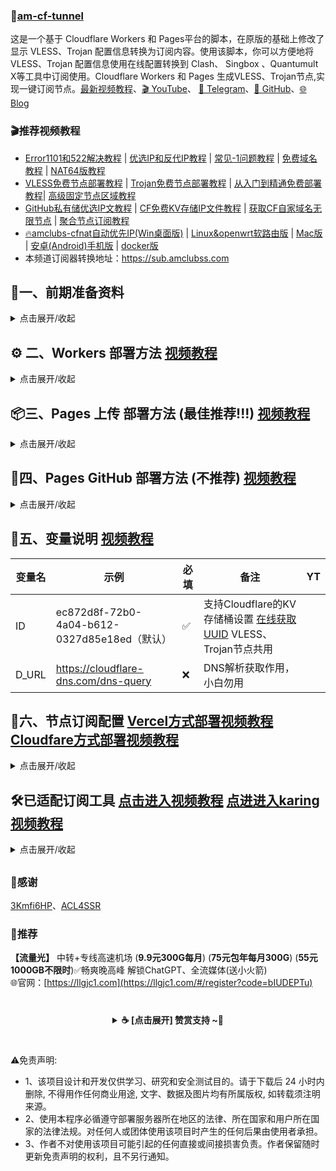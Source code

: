 ### 🚀[am-cf-tunnel](https://github.com/amclubs/am-cf-tunnel)
这是一个基于 Cloudflare Workers 和 Pages平台的脚本，在原版的基础上修改了显示 VLESS、Trojan 配置信息转换为订阅内容。使用该脚本，你可以方便地将 VLESS、Trojan 配置信息使用在线配置转换到 Clash、 Singbox 、Quantumult X等工具中订阅使用。Cloudflare Workers 和 Pages 生成VLESS、Trojan节点,实现一键订阅节点。[最新视频教程](https://youtu.be/i-XnnP-MptY)、[🎬 YouTube](https://youtube.com/@am_clubs?sub_confirmation=1)、 [💬 Telegram](https://t.me/am_clubs)、[📂 GitHub](https://github.com/amclubs)、[🌐 Blog](https://amclubss.com)

### 🎬推荐视频教程
- [Error1101和522解决教程](https://youtu.be/4fcyJjstFdg) | [优选IP和反代IP教程](https://youtu.be/pKrlfRRB0gU) | [常见-1问题教程](https://youtu.be/kYQxV1G-ePw) | [免费域名教程](https://www.youtube.com/playlist?list=PLGVQi7TjHKXZGODTvB8DEervrmHANQ1AR) | [NAT64版教程](https://youtu.be/nx80sGpVoBM)
- [VLESS免费节点部署教程](https://youtu.be/dPH63nITA0M) | [Trojan免费节点部署教程](https://youtu.be/uh27CVVi6HA) | [从入门到精通免费部署教程](https://youtu.be/ag12Rpc9KP4)| [高级固定节点区域教程](https://youtu.be/wgeM9XvZ5RA)
- [GitHub私有储优选IP文教程](https://youtu.be/vX3U3FuuTT8) | [CF免费KV存储IP文件教程](https://youtu.be/dzxezRV1v-o)  | [获取CF自家域名无限节点](https://youtu.be/novrPiMsK70) | [聚合节点订阅教程](https://youtu.be/YBO2hf96150)
- [🔥amclubs-cfnat自动优先IP(Win桌面版)](https://youtu.be/-a6NJ6vPSu4) | [Linux&openwrt软路由版](https://youtu.be/ZC6fxZwPaiM) | [Mac版](https://youtu.be/gf6gncc2yEE) | [安卓(Android)手机版](https://youtu.be/7yamDM38MFw) | [docker版](https://youtu.be/gRnNwoeUQKU)
- 本频道订阅器转换地址：https://sub.amclubss.com

## 📝一、前期准备资料
<details>
<summary>点击展开/收起</summary>

### 1、注册免费**cloudflare**帐号(邮箱就可以免费注册)
- 注册地址：https://cloudflare.com <a href="https://youtu.be/ITeuSbHVQ2E">[点击观看视频教程]</a>

### 2、注册**免费域名** [点击观看所有免费域名视频教程](https://www.youtube.com/playlist?list=PLGVQi7TjHKXZGODTvB8DEervrmHANQ1AR)

### 3、**订阅工具** [点击观看使用视频教程](https://youtu.be/xGOL57cmvaw)
👉 [点击加入TG群 数字套利｜交流群](https://t.me/AM_CLUBS)发送关键字 **工具** 获取下载

### 4、Cloudflare标准 **端口** 知识  [点击观看优选IP视频教程](https://youtu.be/pKrlfRRB0gU)
- 80系端口(HTTP)：80，8080，8880，2052，2082，2086，2095
- 443系端口(HTTPS)：443，2053，2083，2087，2096，8443
- [IP落地测试工具地址](https://ip.sb/) 

</details>

## 
## ⚙️ 二、Workers 部署方法 [视频教程](https://www.youtube.com/watch?v=i-XnnP-MptY&t=165s)
<details>
<summary>点击展开/收起</summary>

1. 部署 Cloudflare Worker：
   - 在 CloudFlare主页的左边菜单的 `计算(Workers)` 选项卡 -> 点击 `Workers 和 Pages` -> 右上方点击 -> `创建应用程序` -> 选择 `Workers`里的 `从 Hello World! 开始` 点击 `开始使用` -> 填入 `Worker 名称`(此名称自己命名) 后 -> 右下方点击 `部署` 后-> 右上方点击 `断续处理项目`。(此步已有可忽略)。
2. 给UUID设置KV存储桶(推荐设置)： 
   - 在 CloudFlare主页的左边菜单的 `存储和数据库` 选项卡 -> 展开选择点击 `Workers KV` -> 右方点击 -> `创建实例(Create Instance)` -> 填入 `命名空间名称`(此名称自己命名) 后 -> 点击 `创建`。(此步已有可忽略)
   - 在 workers控制台的 `绑定` 选项卡 -> 右方点击 -> `添加绑定` -> 选择 `KV 命名空间` 右下方点击 -> `添加绑定` -> 变量名称 填入 `amclubs`(此名称固定不能变) -> KV 命名空间 选择 在上面创建的 `命名空间名称`后 -> 右下方点击 `添加绑定`。
3. 部署 Cloudflare Worker代码：
   - 在 workers控制台的 右上角方点击 `编辑代码(</>)` 图标进入代码编辑页面。
   - 将 [_worker.js](https://github.com/amclubs/am-cf-tunnel/blob/main/_worker.js) 的内容粘贴到 Worker 编辑器中 右上方点击 -> `部署` 完成部署。
4. 给 workers绑定 自定义域： [免费域名申请教程](https://www.youtube.com/playlist?list=PLGVQi7TjHKXZGODTvB8DEervrmHANQ1AR)
   - 在 workers控制台的 `设置` 选项卡 -> 点击 `域和路由` -> 右方点击 -> `添加` -> 选择 `自定义域`。
   - 填入你已转入 CloudFlare 域名 (amclubss.com) 解析服务的次级域名，例如:`vless.amclubss.com`后 点击 `添加域`，等待证书生效即可。
5. 验证部署是否成功：
   - 访问 `https://[YOUR-WORKERS-URL]` 即可进入登录页面,登录成功就是完成部署(默认登录密码(UUID)是：ec872d8f-72b0-4a04-b612-0327d85e18ed)。
   - 例如 `https://vless.amclubss.com` 然后进入登录页面 -> 输入密码 `ec872d8f-72b0-4a04-b612-0327d85e18ed` -> 点击登录 -> 成功登录。 
6. 修改默认登录密码(UUID)变量，使用KV存储桶(推荐修改，防止别人用你节点)： 
   - `https://vless.amclubss.com` 然后进入登录页面 -> 输入密码 `ec872d8f-72b0-4a04-b612-0327d85e18ed` -> 点击登录 -> 成功登录。 
   - 在登录成功页面 ID选项 -> 填入 `新的UUID` 后,[在线获取UUID](https://1024tools.com/uuid) -> 点击 `保存`。
   - 保存成功后，原登录密码(UUID)已作废不能访问，用新登录密码(UUID)登录访问即可。
7. 订阅连接和节点生成使用方法：  [视频教程](https://www.youtube.com/watch?v=i-XnnP-MptY&t=596s)
   - 进入 [am-cf-tunnel-sub](https://github.com/amclubs/am-cf-tunnel-sub) 项目 -> 根据项目教程部署和使用。(此步已有可忽略)
   - 本频道订阅器转换地址：https://sub.amclubss.com
   
</details>

## 
## 📦三、Pages 上传 部署方法 **(最佳推荐!!!)** [视频教程](https://www.youtube.com/watch?v=i-XnnP-MptY&t=1100s)
 <details>
<summary>点击展开/收起</summary>

1. 部署 Cloudflare Pages：
   - 下载 [_worker.js.zip](https://raw.githubusercontent.com/amclubs/am-cf-tunnel/main/_worker.js.zip) 文件，并点上 Star !!!
   - 在 CloudFlare主页的左边菜单的 `计算(Workers)` 选项卡 -> 点击 `Workers 和 Pages` -> 右上方点击 -> `创建应用程序` -> 选择 `Pages`里的 `拖放文件` 点击 `开始使用` -> 填入 `项目名称`(此名称自己命名)后 -> 右边点击 `创建项目` 后 -> 下方 `上传您的项目资产` 点击 `拖放或从计算机中选择` 后  -> 点击 `上传压缩文件` 然后上传你下载好的 [_worker.js.zip](https://raw.githubusercontent.com/amclubs/am-cf-tunnel/main/_worker.js.zip) 文件后点击 `部署站点`。
2. 给UUID设置KV存储桶(推荐设置)： 
   - 在 CloudFlare主页的左边菜单的 `存储和数据库` 选项卡 -> 展开选择点击 `Workers KV` -> 右方点击 -> `创建实例(Create Instance)` -> 填入 `命名空间名称`(此名称自己命名) 后 -> 点击 `创建`。(此步已有可忽略)
   - 在 Pages控制台的 `设置` 选项卡 -> 点击 `绑定` -> 右方点击 -> `添加` -> 选择 `KV 命名空间` -> 变量名称 填入 `amclubs`(此名称固定不能变) -> KV 命名空间 选择 在上面创建的 `命名空间名称`后 -> 右下方点击 `保存`。
   - 在 `设置` 选项卡，在右上角点击 `创建部署` 后，重新上传 [_worker.js.zip](https://raw.githubusercontent.com/amclubs/am-cf-tunnel/main/_worker.js.zip) 文件后点击 `保存并部署` 即可。
3. 给 Pages绑定 CNAME自定义域：[无域名绑定Cloudflare部署视频教程]->[免费域名教程1](https://youtu.be/wHJ6TJiCF0s) [免费域名教程2](https://youtu.be/yEF1YoLVmig)  [免费域名教程3](https://www.youtube.com/watch?v=XS0EgqckUKo&t=320s)
   - 在 Pages控制台的 `自定义域`选项卡，下方点击 `设置自定义域`。
   - 填入你的自定义次级域名，注意不要使用你的根域名，例如：
     您分配到的域名是 `amclubss.com`，则添加自定义域填入 `vless.amclubss.com`即可，点击 `激活域`即可。    
4. 验证部署是否成功：
   - 访问 `https://[YOUR-WORKERS-URL]` 即可进入登录页面,登录成功就是完成部署(默认登录密码(UUID)是：ec872d8f-72b0-4a04-b612-0327d85e18ed)。
   - 例如 `https://vless.amclubss.com` 然后进入登录页面 -> 输入密码 `ec872d8f-72b0-4a04-b612-0327d85e18ed` -> 点击登录 -> 成功登录。 
5. 修改默认登录密码(UUID)变量，使用KV存储桶(推荐修改，防止别人用你节点)： 
   - `https://vless.amclubss.com` 然后进入登录页面 -> 输入密码 `ec872d8f-72b0-4a04-b612-0327d85e18ed` -> 点击登录 -> 成功登录。 
   - 在登录成功页面 ID选项 -> 填入 `新的UUID` 后,[在线获取UUID](https://1024tools.com/uuid) -> 点击 `保存`。
   - 保存成功后，原登录密码(UUID)已作废不能访问，用新登录密码(UUID)登录访问即可。
6. 订阅连接和节点生成使用方法：  [视频教程](https://www.youtube.com/watch?v=i-XnnP-MptY&t=596s)
   - 进入 [am-cf-tunnel-sub](https://github.com/amclubs/am-cf-tunnel-sub) 项目 -> 根据项目教程部署和使用。(此步已有可忽略)
   - 本频道订阅器转换地址：https://sub.amclubss.com

</details>

## 
## 🧰四、Pages GitHub 部署方法 **(不推荐)** [视频教程](https://www.youtube.com/watch?v=dPH63nITA0M&t=654s)
<details>
<summary>点击展开/收起</summary>
   
1. 部署 Cloudflare Pages：
   - 在 Github 上先 Fork 本项目[am-cf-tunnel](https://github.com/amclubs/am-cf-tunnel)，并点上 Star !!!
   - 在 CloudFlare主页的左边菜单的 `计算(Workers)` 选项卡 -> 点击 `Workers 和 Pages` -> 右上方点击 -> `创建应用程序` -> 选择 `Pages`里的 `导入现有 Git 存储库` 点击 `开始使用` -> 选择GitHub 点击`连接GitHub`根据提示授权GitHub和项目(此步已有可忽略)后 -> 选中 `am-cf-tunnel`项目后 -> 点击 `开始设置` -> 可修改`项目名称`(此名称自己命名) 后 -> 右下方点击 `保存并部署`即可。
2. 给UUID设置KV存储桶(推荐设置)： 
   - 在 CloudFlare主页的左边菜单的 `存储和数据库` 选项卡 -> 展开选择点击 `Workers KV` -> 右方点击 -> `创建实例(Create Instance)` -> 填入 `命名空间名称`(此名称自己命名) 后 -> 点击 `创建`。(此步已有可忽略)
   - 在 Pages控制台的 `设置` 选项卡 -> 点击 `绑定` -> 右方点击 -> `添加` -> 选择 `KV 命名空间` -> 变量名称 填入 `amclubs`(此名称固定不能变) -> KV 命名空间 选择 在上面创建的 `命名空间名称`后 -> 右下方点击 `保存`。
   - 在 `设置` 选项卡，点击 `部署` -> 在所有部署 找到最新一条部署记录 ，在右边点击 3个点 `...` 选择 `重试部署` 即可。
3. 给 Pages绑定 CNAME自定义域：[无域名绑定Cloudflare部署视频教程]->[免费域名教程1](https://youtu.be/wHJ6TJiCF0s) [免费域名教程2](https://youtu.be/yEF1YoLVmig)  [免费域名教程3](https://www.youtube.com/watch?v=XS0EgqckUKo&t=320s)
   - 在 Pages控制台的 `自定义域`选项卡，下方点击 `设置自定义域`。
   - 填入你的自定义次级域名，注意不要使用你的根域名，例如：
     您分配到的域名是 `amclubss.com`，则添加自定义域填入 `vless.amclubss.com`即可，点击 `激活域`即可。    
4. 验证部署是否成功：
   - 访问 `https://[YOUR-WORKERS-URL]` 即可进入登录页面,登录成功就是完成部署(默认登录密码(UUID)是：ec872d8f-72b0-4a04-b612-0327d85e18ed)。
   - 例如 `https://vless.amclubss.com` 然后进入登录页面 -> 输入密码 `ec872d8f-72b0-4a04-b612-0327d85e18ed` -> 点击登录 -> 成功登录。 
5. 修改默认登录密码(UUID)变量，使用KV存储桶(推荐修改，防止别人用你节点)： 
   - `https://vless.amclubss.com` 然后进入登录页面 -> 输入密码 `ec872d8f-72b0-4a04-b612-0327d85e18ed` -> 点击登录 -> 成功登录。 
   - 在登录成功页面 ID选项 -> 填入 `新的UUID` 后,[在线获取UUID](https://1024tools.com/uuid) -> 点击 `保存`。
   - 保存成功后，原登录密码(UUID)已作废不能访问，用新登录密码(UUID)登录访问即可。
6. 订阅连接和节点生成使用方法：  [视频教程](https://www.youtube.com/watch?v=i-XnnP-MptY&t=596s)
   - 进入 [am-cf-tunnel-sub](https://github.com/amclubs/am-cf-tunnel-sub) 项目 -> 根据项目教程部署和使用。(此步已有可忽略)
   - 本频道订阅器转换地址：https://sub.amclubss.com

</details>

## 
## 🔧五、变量说明 [视频教程](https://www.youtube.com/watch?v=i-XnnP-MptY&t=468s)
| 变量名 | 示例 | 必填 | 备注 | YT |
|-----|-----|-----|-----|-----|
| ID   | ec872d8f-72b0-4a04-b612-0327d85e18ed（默认）|✅| 支持Cloudflare的KV存储桶设置 [在线获取UUID](https://1024tools.com/uuid) VLESS、Trojan节点共用 | |
| D_URL | https://cloudflare-dns.com/dns-query |❌| DNS解析获取作用，小白勿用                                                           |  |

## 
## 🧩六、节点订阅配置  [Vercel方式部署视频教程](https://www.youtube.com/playlist?list=PLGVQi7TjHKXZGODTvB8DEervrmHANQ1AR) [Cloudfare方式部署视频教程](https://youtu.be/f8ZTvv4u3Pw)

<details>
<summary>点击展开/收起</summary>

#### `①` Vercel方式部署 [视频教程](https://www.youtube.com/watch?v=i-XnnP-MptY&t=596s)
1. Fork或克隆本仓库[am-cf-tunnel-sub](https://github.com/amclubs/am-cf-tunnel-sub)到您的 GitHub/GitLab 账户
2. 登录 [Vercel](https://vercel.com)，点击"New Project" <a href="https://www.youtube.com/watch?v=ZxHLLlxuJyI&t=28s">[点击观看注册视频教程]</a>
3. 导入您的仓库，使用默认设置
4. **⚠️ 重要：在"Settings" > "Environment Variables"中添加 `UUID` 和 `HOST` 变量（必须设置）**
5. 点击"Deploy"

访问 `http://部署域名` 即可。

#### `②` Cloudfare方式部署（Pages GitHub）[视频教程](https://youtu.be/f8ZTvv4u3Pw)
1. 部署 Cloudflare Pages：
   - 在 Github 上先 Fork 本项目[am-cf-tunnel-sub](https://github.com/amclubs/am-cf-tunnel-sub)，并点上 Star !!!
   - 在 CloudFlare主页的左边菜单的 `计算(Workers)` 选项卡 -> 点击 `Workers 和 Pages` -> 右上方点击 -> `创建应用程序` -> 选择 `Pages`里的 `导入现有 Git 存储库` 点击 `开始使用` -> 选择GitHub 点击`连接GitHub`根据提示授权GitHub和项目(此步已有可忽略)后 -> 选中 `am-cf-tunnel-sub`项目后 -> 点击 `开始设置` -> 可修改`项目名称`(此名称自己命名) 后 -> 右下方点击 `保存并部署`即可。
2. 设置节点UUID和HOST变量： 
   - 在 Pages控制台的 `设置` 选项卡 -> 点击 `设置` -> 左方点击 `变量和机密` -> 右方点击  `添加` -> 变量名称 填入 `UUID`(此名称固定不能变) ，值填入CF部署节点ID -> 再点击添加变量 填入 `HOST`(此名称固定不能变)，值填入CF部署的自定义域名 后 -> 右下方点击 `保存`。
   - 在 `设置` 选项卡，点击 `部署` -> 在所有部署 找到最新一条部署记录 ，在右边点击 3个点 `...` 选择 `重试部署` 即可。
3. 给 Pages绑定 CNAME自定义域：[无域名绑定Cloudflare部署视频教程]->[免费域名教程1](https://youtu.be/wHJ6TJiCF0s) [免费域名教程2](https://youtu.be/yEF1YoLVmig)  [免费域名教程3](https://www.youtube.com/watch?v=XS0EgqckUKo&t=320s)
   - 在 Pages控制台的 `自定义域`选项卡，下方点击 `设置自定义域`。
   - 填入你的自定义次级域名，注意不要使用你的根域名，例如：
     您分配到的域名是 `amclubss.com`，则添加自定义域填入 `sub.amclubss.com`即可，点击 `激活域`即可。    
4. 验证部署是否成功：
   - 访问 `https://[YOUR-WORKERS-URL]` 即可进入登录页面,登录成功就是完成部署(默认登录密码(UUID)是：ec872d8f-72b0-4a04-b612-0327d85e18ed)。
   - 例如 `https://sub.amclubss.com` 然后进入登录页面 -> 输入密码 `ec872d8f-72b0-4a04-b612-0327d85e18ed` -> 点击登录 -> 成功登录。 
5. 修改默认登录密码(ID)变量，(强烈要求修改，防止别人用你节点)： 
   - 在 Pages控制台的 `设置` 选项卡 -> 点击 `设置` -> 左方点击 `变量和机密` -> 右方点击  `添加` -> 变量名称 填入 `ID`(此名称固定不能变) ，自己设置复杂的密码 -> 右下方点击 `保存`。
   - 在 `设置` 选项卡，点击 `部署` -> 在所有部署 找到最新一条部署记录 ，在右边点击 3个点 `...` 选择 `重试部署` 即可。
   - 保存成功后，原登录密码(ID)已作废不能访问，用新登录密码(ID)登录访问即可。
6. 本频道订阅器转换地址：https://sub.amclubss.com

7. 变量说明 [视频教程](https://www.youtube.com/watch?v=i-XnnP-MptY&t=808s)

| 变量名 | 示例 | 必填 | 备注 | YT |
|-----|-----|-----|-----|-----|
| ID   | ec872d8f-72b0-4a04-b612-0327d85e18ed（默认）|✅| 订阅器的登录密码 | |
| UUID | ec872d8f-72b0-4a04-b612-0327d85e18ed |✅| Cloudflare部署节点的ID变量值[在线获取UUID](https://1024tools.com/uuid)   |  |
| HOST | vless.amclubss.com |✅| Cloudflare部署节点的域名或自定域名 | |
| IP_URL           | [https://raw.github.../ipUrl.txt](https://raw.githubusercontent.com/amclubs/am-cf-tunnel/main/ipUrl.txt)           |❌| （推荐）优选(ipv4、ipv6、域名、API)地址(支持多个之间`,`或 换行 作间隔)，支持文件连接后里带PROXYIP参数，可以实现不同区域优先IP使用不同的PROXYIP固定区域，解决IP乱跳问题  | [视频教程](https://www.youtube.com/watch?v=4fcyJjstFdg&t=349s)|
| PROXYIP          | proxyip.amclubs.kozow.com </br>或</br> [https://raw.github.../proxyip.txt](https://raw.githubusercontent.com/amclubs/am-cf-tunnel/main/proxyip.txt)  |❌| 访问CloudFlare的CDN代理节点(支持多PROXYIP, PROXYIP之间使用`,`或 换行 作间隔),支持端口设置默认443 如: proxyip.amclubs.kozow.com:2053 ，支持远程txt或csv文件| [视频教程](https://youtu.be/pKrlfRRB0gU) |
| SOCKS5           | user:password@127.0.0.1:1080         |❌| 优先作为访问CFCDN站点的SOCKS5代理                                                   | [视频教程](https://youtu.be/Bw82BH_ecC4) |
| NAT64           | true/false                           |❌| 默认false,是否开启nat做PROXYIP(反代IP)，开启后优选使用NAT64再用PROXYIP       | [视频教程](https://www.youtube.com/watch?v=nx80sGpVoBM&t=533s) |
| NAT64_PREFIX  | 2602:fc59:b0:64::  </br>或</br> [https://raw.github.../nat64Prefix.txt](https://raw.githubusercontent.com/amclubs/am-cf-tunnel/main/nat64Prefix.txt)    |❌| 指定自定NAT64前缀,不填走CF默认的 (https://amclubss.com/public/)     | [视频教程](https://www.youtube.com/watch?v=nx80sGpVoBM&t=533s)|
| SUB_CONFIG       | [https://raw.github.../ACL4SSR_Online_Mini.ini](https://raw.githubusercontent.com/amclubs/ACL4SSR/main/Clash/config/ACL4SSR_Online_Full_MultiMode.ini) |❌| clash、singbox等 订阅转换配置文件  ||
| SUB_CONVERTER    | url.v1.mk                    |❌| clash、singbox等 订阅转换后端的api地址                               ||
| PROT_TYPE        | 默认空          |❌|      默认空,就是生成vless和trojan节点，vless(只生成vless节点)，trojan(只生成trojan节点)           | [视频教程](https://www.youtube.com/watch?v=emEBm8Gw2wI&t=922s) |
| HOST_REAMRK           | true/false                            |❌ | 默认false,是否用订阅域名做节点别名                                      ||

- 本频道订阅器转换地址：https://sub.amclubss.com
  
</details>

## 
## 🛠已适配订阅工具 [点击进入视频教程](https://youtu.be/xGOL57cmvaw) [点进进入karing视频教程](https://youtu.be/M3vLLBWfuFg)
<details>
<summary>点击展开/收起</summary>

- Mac（苹果电脑）
   - [v2rayU](https://github.com/yanue/V2rayU/releases) | [clash-verge-rev](https://github.com/clash-verge-rev/clash-verge-rev/releases) | [Quantumult X](https://apps.apple.com/us/app/quantumult-x/id1443988620) |  [小火箭](https://apps.apple.com/us/app/shadowrocket/id932747118) | [surge](https://apps.apple.com/us/app/surge-5/id1442620678) | [karing](https://karing.app/download) | [sing-box](https://github.com/SagerNet/sing-box/releases)  | [Clash Nyanpasu](https://github.com/keiko233/clash-nyanpasu/releases) | [openclash](https://github.com/vernesong/OpenClash/releases) | [Hiddify](https://github.com/hiddify/hiddify-next/releases)

- Win（win系统电脑）
   - [v2rayN](https://github.com/2dust/v2rayN/releases) |  [clash-verge-rev](https://github.com/clash-verge-rev/clash-verge-rev/releases) | [sing-box](https://github.com/SagerNet/sing-box/releases) |  [Clash Nyanpasu](https://github.com/keiko233/clash-nyanpasu/releases) | [openclash](https://github.com/vernesong/OpenClash/releases)  | [karing](https://karing.app/download) |  [Hiddify](https://github.com/hiddify/hiddify-next/releases)
     
- IOS（苹果手机）
   - [clash-verge-rev](https://github.com/clash-verge-rev/clash-verge-rev/releases) |  [Quantumult X](https://apps.apple.com/us/app/quantumult-x/id1443988620)  |  [小火箭](https://apps.apple.com/us/app/shadowrocket/id932747118)  |  [surge](https://apps.apple.com/us/app/surge-5/id1442620678) |  [sing-box](https://github.com/SagerNet/sing-box/releases) | [Clash Nyanpasu](https://github.com/keiko233/clash-nyanpasu/releases) | [karing](https://karing.app/download) | [Hiddify](https://github.com/hiddify/hiddify-next/releases)
     
- Android（安卓手机）
   - [v2rayNG](https://github.com/2dust/v2rayNG/releases) |  [clash-verge-rev](https://github.com/clash-verge-rev/clash-verge-rev/releases) | [sing-box](https://github.com/SagerNet/sing-box/releases) |  [Clash Nyanpasu](https://github.com/keiko233/clash-nyanpasu/releases) |  [karing](https://karing.app/download) | [Hiddify](https://github.com/hiddify/hiddify-next/releases)

- 软路由
   - [openclash(clash.meta)](https://github.com/vernesong/OpenClash/releases) 
  
</details>

##
### 🙏感谢
[3Kmfi6HP](https://github.com/3Kmfi6HP/EDtunnel)、[ACL4SSR](https://github.com/ACL4SSR/ACL4SSR/tree/master/Clash/config)

###  🌟推荐
**【流量光】** 中转+专线高速机场 (**9.9元300G每月**) (**75元包年每月300G**) (**55元1000GB不限时**)✅畅爽晚高峰 解锁ChatGPT、全流媒体(送小火箭)
</br>🌐官网：[https://llgjc1.com](https://llgjc1.com/#/register?code=bIUDEPTu)

# 
<center>
<details><summary><strong> ☕ [点击展开] 赞赏支持 ~🧧</strong></summary>
*我非常感谢您的赞赏和支持，它们将极大地激励我继续创新，持续产生有价值的工作。*

- **USDT-TRC20:** `TWTxUyay6QJN3K4fs4kvJTT8Zfa2mWTwDD`
- **TRX-TRC20:** `TWTxUyay6QJN3K4fs4kvJTT8Zfa2mWTwDD`

<div align="center"> 
  <img src="https://github.com/user-attachments/assets/e6cdc42a-6374-4722-b833-601738f72196" width="200"></br> 
  TRC10/TRC20扫码支付 
</div> 
</details>
</center>

# 
 ⚠️免责声明:
 - 1、该项目设计和开发仅供学习、研究和安全测试目的。请于下载后 24 小时内删除, 不得用作任何商业用途, 文字、数据及图片均有所属版权, 如转载须注明来源。
 - 2、使用本程序必循遵守部署服务器所在地区的法律、所在国家和用户所在国家的法律法规。对任何人或团体使用该项目时产生的任何后果由使用者承担。
 - 3、作者不对使用该项目可能引起的任何直接或间接损害负责。作者保留随时更新免责声明的权利，且不另行通知。
 
